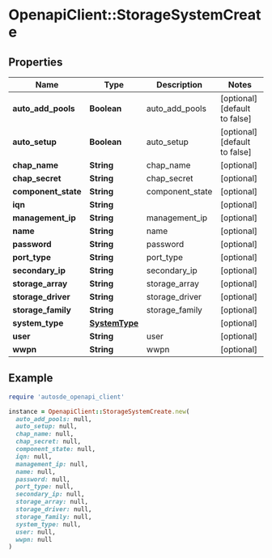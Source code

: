 # OpenapiClient::StorageSystemCreate

## Properties

| Name | Type | Description | Notes |
| ---- | ---- | ----------- | ----- |
| **auto_add_pools** | **Boolean** | auto_add_pools | [optional][default to false] |
| **auto_setup** | **Boolean** | auto_setup | [optional][default to false] |
| **chap_name** | **String** | chap_name | [optional] |
| **chap_secret** | **String** | chap_secret | [optional] |
| **component_state** | **String** | component_state | [optional] |
| **iqn** | **String** |  | [optional] |
| **management_ip** | **String** | management_ip | [optional] |
| **name** | **String** | name | [optional] |
| **password** | **String** | password | [optional] |
| **port_type** | **String** | port_type | [optional] |
| **secondary_ip** | **String** | secondary_ip | [optional] |
| **storage_array** | **String** | storage_array | [optional] |
| **storage_driver** | **String** | storage_driver | [optional] |
| **storage_family** | **String** | storage_family | [optional] |
| **system_type** | [**SystemType**](SystemType.md) |  | [optional] |
| **user** | **String** | user | [optional] |
| **wwpn** | **String** | wwpn | [optional] |

## Example

```ruby
require 'autosde_openapi_client'

instance = OpenapiClient::StorageSystemCreate.new(
  auto_add_pools: null,
  auto_setup: null,
  chap_name: null,
  chap_secret: null,
  component_state: null,
  iqn: null,
  management_ip: null,
  name: null,
  password: null,
  port_type: null,
  secondary_ip: null,
  storage_array: null,
  storage_driver: null,
  storage_family: null,
  system_type: null,
  user: null,
  wwpn: null
)
```

